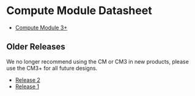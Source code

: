 # Compute Module Datasheet

* [Compute Module 3+](datasheets/rpi_DATA_CM3plus_1p0.pdf)

## Older Releases 

We no longer recommend using the CM or CM3 in new products, please use the CM3+ for all future designs. 

* [Release 2](datasheets/rpi_DATA_CM_2p0.pdf)
* [Release 1](datasheets/rpi_DATA_CM_1p0.pdf)
